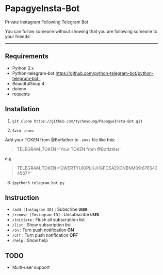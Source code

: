 # PapagyeInsta-Bot
Private Instagram Following Telegram Bot

You can follow someone without showing that you are following someone to your friends!
****

## Requirements
* Python 3.x
* Python-telegram-bot <https://github.com/python-telegram-bot/python-telegram-bot>_
* BeautifulSoup 4
* dotenv
* requests

## Installation
1. ```git clone https://github.com/tycheyoung/PapagyeInsta-Bot.git```

2. ```$vim .envs```

Add your TOKEN from @Botfather to ``.envs`` file like this:
> TELEGRAM_TOKEN='Your TOKEN from @Botfather'

e.g.
> TELEGRAM_TOKEN='QWERTYUIOPLKJHGFDSAZXCVBNM09:8765434567Y'

3. ```$python3 telegram_bot.py```

## Instruction
*  `/add [Instagram ID]` : Subscribe **`USER`**
*  `/remove [Instagram ID]` : Unsubscribe **`USER`**
*  `/initiate` : Flush all subscription list
*  `/list` : Show subscription list
*  `/on` : Turn push notification **ON**
*  `/off` : Turn push notification **OFF**
*  `/help` : Show help

## TODO
* Multi-user support

